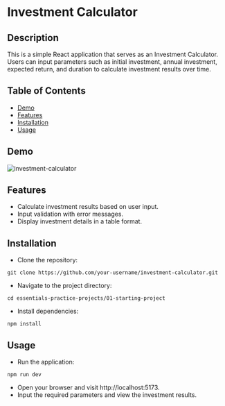 # Investment Calculator
## Description
This is a simple React application that serves as an Investment Calculator. Users can input parameters such as initial investment, annual investment, expected return, and duration to calculate investment results over time.

## Table of Contents
- [Demo](demo)
- [Features](features)
- [Installation](installation)
- [Usage](usage)


## Demo
![investment-calculator](https://github.com/mehmettemizkan/react-essential-projects/assets/56386597/01a2a682-301f-4777-a7ff-d26d9d170d02)



## Features
- Calculate investment results based on user input.
- Input validation with error messages.
- Display investment details in a table format.

## Installation
- Clone the repository:
````
git clone https://github.com/your-username/investment-calculator.git
````
- Navigate to the project directory:
````
cd essentials-practice-projects/01-starting-project
````
- Install dependencies:
````
npm install
````

## Usage
- Run the application:
````
npm run dev
````
- Open your browser and visit http://localhost:5173.
- Input the required parameters and view the investment results.
